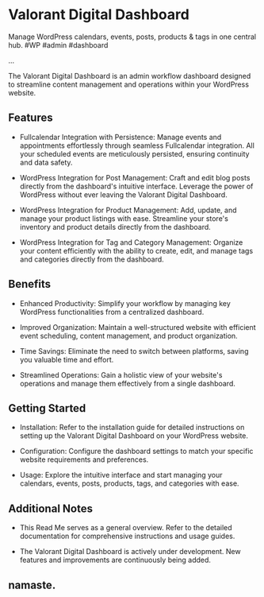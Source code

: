 # Valorant Digital Dashboard

Manage WordPress calendars, events, posts, products & tags in one central hub. #WP #admin #dashboard

...

The Valorant Digital Dashboard is an admin workflow dashboard designed to streamline content management and operations within your WordPress website.

## Features

* Fullcalendar Integration with Persistence: Manage events and appointments effortlessly through seamless Fullcalendar integration. All your scheduled events are meticulously persisted, ensuring continuity and data safety.

* WordPress Integration for Post Management: Craft and edit blog posts directly from the dashboard's intuitive interface. Leverage the power of WordPress without ever leaving the Valorant Digital Dashboard.

* WordPress Integration for Product Management: Add, update, and manage your product listings with ease. Streamline your store's inventory and product details directly from the dashboard.

* WordPress Integration for Tag and Category Management: Organize your content efficiently with the ability to create, edit, and manage tags and categories directly from the dashboard.

## Benefits

* Enhanced Productivity: Simplify your workflow by managing key WordPress functionalities from a centralized dashboard.

* Improved Organization: Maintain a well-structured website with efficient event scheduling, content management, and product organization.

* Time Savings: Eliminate the need to switch between platforms, saving you valuable time and effort.

* Streamlined Operations: Gain a holistic view of your website's operations and manage them effectively from a single dashboard.

## Getting Started

* Installation: Refer to the installation guide for detailed instructions on setting up the Valorant Digital Dashboard on your WordPress website.

* Configuration: Configure the dashboard settings to match your specific website requirements and preferences.

* Usage: Explore the intuitive interface and start managing your calendars, events, posts, products, tags, and categories with ease.

## Additional Notes

* This Read Me serves as a general overview. Refer to the detailed documentation for comprehensive instructions and usage guides.

* The Valorant Digital Dashboard is actively under development. New features and improvements are continuously being added.

## namaste.
